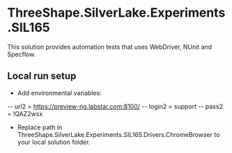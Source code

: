 # ThreeShape.SilverLake.Experiments.SIL165

This solution provides automation tests that uses WebDriver, NUnit and Specflow.

## Local run setup

- Add environmental variables:

 -- url2 = https://preview-ng.labstar.com:8100/
 -- login2 = support
 -- pass2 = !QAZ2wsx
 
- Replace path in ThreeShape.SilverLake.Experiments.SIL165.Drivers.ChromeBrowser to your local solution folder.